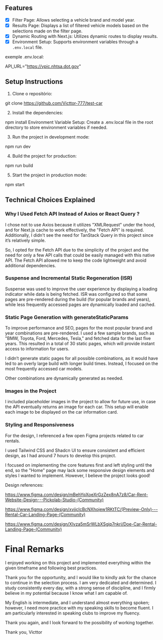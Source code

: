 ## Features

- [x] Filter Page: Allows selecting a vehicle brand and model year.
- [x] Results Page: Displays a list of filtered vehicle models based on the selections made on the filter page.
- [x] Dynamic Routing with Next.js: Utilizes dynamic routes to display results.
- [x] Environment Setup: Supports environment variables through a `.env.local` file.

exemple .env.local:

API_URL="https://vpic.nhtsa.dot.gov"

## Setup Instructions

1. Clone o repositório:

git clone https://github.com/Victtor-777/test-car

2. Install the dependencies:

npm install
Environment Variable Setup: Create a .env.local file in the root directory to store environment variables if needed.

3. Run the project in development mode:

npm run dev

4. Build the project for production:

npm run build

5. Start the project in production mode:

npm start

## Technical Choices Explained

### Why I Used Fetch API Instead of Axios or React Query ?

I chose not to use Axios because it utilizes "XMLRequest" under the hood, and for Next.js cache to work effectively, the "Fetch API" is required. Additionally, I didn't see the need for TanStack Query in this project since it’s relatively simple.

So, I opted for the Fetch API due to the simplicity of the project and the need for only a few API calls that could be easily managed with this native API. The Fetch API allowed me to keep the code lightweight and avoid additional dependencies.

### Suspense and Incremental Static Regeneration (ISR)

Suspense was used to improve the user experience by displaying a loading indicator while data is being fetched. ISR was configured so that some pages are pre-rendered during the build (for popular brands and years), while less frequently accessed pages are dynamically loaded and cached.

### Static Page Generation with generateStaticParams

To improve performance and SEO, pages for the most popular brand and year combinations are pre-rendered. I used a few sample brands, such as "BMW, Toyota, Ford, Mercedes, Tesla," and fetched data for the last five years. This resulted in a total of 30 static pages, which will provide instant access to information for users.

I didn’t generate static pages for all possible combinations, as it would have led to an overly large build with longer build times. Instead, I focused on the most frequently accessed car models.

Other combinations are dynamically generated as needed.

### Images in the Project

I included placeholder images in the project to allow for future use, in case the API eventually returns an image for each car. This setup will enable each image to be displayed on the car information card.

### Styling and Responsiveness

For the design, I referenced a few open Figma projects related to car rentals.

I used Tailwind CSS and Shadcn UI to ensure consistent and efficient design, as I had around 7 hours to develop this project.

I focused on implementing the core features first and left styling until the end, so the "Home" page may lack some responsive design elements and styles I wanted to implement. However, I believe the project looks good!

Design references:

https://www.figma.com/design/mBehYqXoeXrGzZex8nA7z8/Car-Rent-Website-Design---Pickolab-Studio-(Community)

https://www.figma.com/design/xvjjcIcBcNXhojew1RKtTC/(Preview-Only)---Rental-Car-Landing-Page-(Community)

https://www.figma.com/design/Xlvza5mSrWLbXSgip7nkri/Doe-Car-Rental-Landing-Page-(Community)

# Final Remarks

I enjoyed working on this project and implemented everything within the given timeframe and following best practices.

Thank you for the opportunity, and I would like to kindly ask for the chance to continue in the selection process. I am very dedicated and determined. I study consistently every day, with a strong sense of discipline, and I firmly believe in my potential because I know what I am capable of.

My English is intermediate, and I understand almost everything spoken; however, I need more practice with my speaking skills to become fluent. I am particularly interested in speaking clubs to improve my fluency.

Thank you again, and I look forward to the possibility of working together.

Thank you,
Victtor
